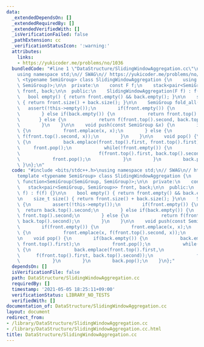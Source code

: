 ```yaml
---
data:
  _extendedDependsOn: []
  _extendedRequiredBy: []
  _extendedVerifiedWith: []
  _isVerificationFailed: false
  _pathExtension: cc
  _verificationStatusIcon: ':warning:'
  attributes:
    links:
    - https://yukicoder.me/problems/no/1036
  bundledCode: "#line 1 \"DataStructure/SlidingWindowAggregation.cc\"\n#include <bits/stdc++.h>\n\
    using namespace std;\n// SWAG\n// https://yukicoder.me/problems/no/1036\ntemplate\
    \ <typename SemiGroup> class SlidingWindowAggregation {\n    using F = function<SemiGroup(SemiGroup,\
    \ SemiGroup)>;\n\n  private:\n    const F f;\n    stack<pair<SemiGroup, SemiGroup>>\
    \ front, back;\n\n  public:\n    SlidingWindowAggregation(F f) : f(f) {}\n\n \
    \   bool empty() { return front.empty() && back.empty(); }\n\n    size_t size()\
    \ { return front.size() + back.size(); }\n\n    SemiGroup fold_all() {\n     \
    \   assert(!this->empty());\n        if(front.empty()) {\n            return back.top().second;\n\
    \        } else if(back.empty()) {\n            return front.top().second;\n \
    \       } else {\n            return f(front.top().second, back.top().second);\n\
    \        }\n    }\n\n    void push(const SemiGroup &x) {\n        if(front.empty())\
    \ {\n            front.emplace(x, x);\n        } else {\n            front.emplace(x,\
    \ f(front.top().second, x));\n        }\n    }\n\n    void pop() {\n        if(back.empty())\
    \ {\n            back.emplace(front.top().first, front.top().first);\n       \
    \     front.pop();\n            while(!front.empty()) {\n                back.emplace(front.top().first,\n\
    \                             f(front.top().first, back.top().second));\n    \
    \            front.pop();\n            }\n        }\n        back.pop();\n   \
    \ }\n};\n"
  code: "#include <bits/stdc++.h>\nusing namespace std;\n// SWAG\n// https://yukicoder.me/problems/no/1036\n\
    template <typename SemiGroup> class SlidingWindowAggregation {\n    using F =\
    \ function<SemiGroup(SemiGroup, SemiGroup)>;\n\n  private:\n    const F f;\n \
    \   stack<pair<SemiGroup, SemiGroup>> front, back;\n\n  public:\n    SlidingWindowAggregation(F\
    \ f) : f(f) {}\n\n    bool empty() { return front.empty() && back.empty(); }\n\
    \n    size_t size() { return front.size() + back.size(); }\n\n    SemiGroup fold_all()\
    \ {\n        assert(!this->empty());\n        if(front.empty()) {\n          \
    \  return back.top().second;\n        } else if(back.empty()) {\n            return\
    \ front.top().second;\n        } else {\n            return f(front.top().second,\
    \ back.top().second);\n        }\n    }\n\n    void push(const SemiGroup &x) {\n\
    \        if(front.empty()) {\n            front.emplace(x, x);\n        } else\
    \ {\n            front.emplace(x, f(front.top().second, x));\n        }\n    }\n\
    \n    void pop() {\n        if(back.empty()) {\n            back.emplace(front.top().first,\
    \ front.top().first);\n            front.pop();\n            while(!front.empty())\
    \ {\n                back.emplace(front.top().first,\n                       \
    \      f(front.top().first, back.top().second));\n                front.pop();\n\
    \            }\n        }\n        back.pop();\n    }\n};"
  dependsOn: []
  isVerificationFile: false
  path: DataStructure/SlidingWindowAggregation.cc
  requiredBy: []
  timestamp: '2021-05-05 18:25:11+09:00'
  verificationStatus: LIBRARY_NO_TESTS
  verifiedWith: []
documentation_of: DataStructure/SlidingWindowAggregation.cc
layout: document
redirect_from:
- /library/DataStructure/SlidingWindowAggregation.cc
- /library/DataStructure/SlidingWindowAggregation.cc.html
title: DataStructure/SlidingWindowAggregation.cc
---
```

